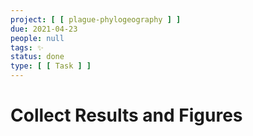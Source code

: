 ```yaml
---
project: [ [ plague-phylogeography ] ]
due: 2021-04-23
people: null
tags: ✨
status: done
type: [ [ Task ] ]
---
```


# Collect Results and Figures